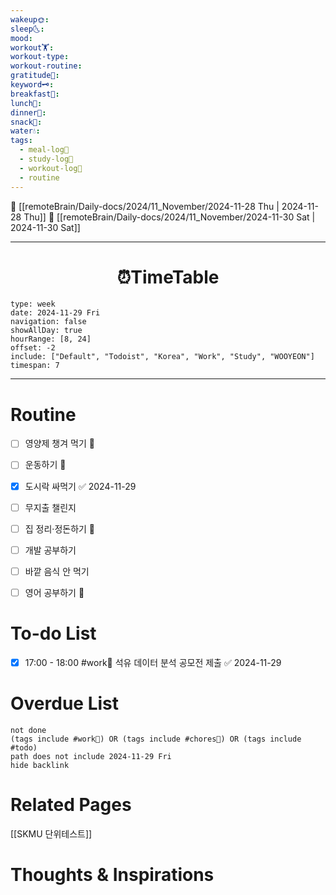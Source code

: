 ```yaml
---
wakeup🌞: 
sleep🌜: 
mood: 
workout🏋️: 
workout-type: 
workout-routine: 
gratitude🙏: 
keyword🗝️: 
breakfast🍳: 
lunch🍚: 
dinner🥗: 
snack🍬: 
water💧: 
tags:
  - meal-log📝
  - study-log📓
  - workout-log💪
  - routine
---
```


🔺 [[remoteBrain/Daily-docs/2024/11_November/2024-11-28 Thu | 2024-11-28 Thu]]
🔻 [[remoteBrain/Daily-docs/2024/11_November/2024-11-30 Sat | 2024-11-30 Sat]]
___
<h1> <center>⏰TimeTable </center> </h1>

```gEvent
type: week
date: 2024-11-29 Fri
navigation: false
showAllDay: true
hourRange: [8, 24]
offset: -2
include: ["Default", "Todoist", "Korea", "Work", "Study", "WOOYEON"]
timespan: 7
```

--- 


# Routine 

- [ ] 영양제 챙겨 먹기 🔼 
- [ ] 운동하기 🔼 
- [x] 도시락 싸먹기 ✅ 2024-11-29
- [ ] 무지출 챌린지 
- [ ] 집 정리·정돈하기 🔼
- [ ] 개발 공부하기
- [ ] 바깥 음식 안 먹기 
- [ ] 영어 공부하기 🔼 


# To-do List

- [x] 17:00 - 18:00 #work💼 석유 데이터 분석 공모전 제출 ✅ 2024-11-29

# Overdue List
```tasks
not done
(tags include #work💼) OR (tags include #chores🧺) OR (tags include #todo)
path does not include 2024-11-29 Fri
hide backlink
```

# Related Pages

[[SKMU 단위테스트]]


# Thoughts & Inspirations

